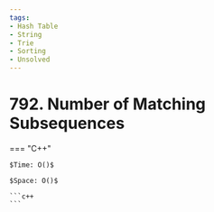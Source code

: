 ```yaml
---
tags:
- Hash Table
- String
- Trie
- Sorting
- Unsolved
---
```



# 792. Number of Matching Subsequences

=== "C++"

    $Time: O()$

    $Space: O()$

    ```c++
    ```